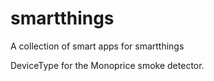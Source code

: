 # smartthings
A collection of smart apps for smartthings


DeviceType for the Monoprice smoke detector.
